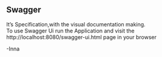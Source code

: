 ## Swagger

It’s Specification,with the visual documentation making.<br> To use Swagger Ui run the Application and visit
the http://localhost:8080/swagger-ui.html page in your browser

-Inna